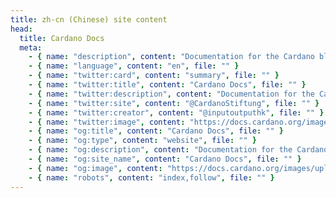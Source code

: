 ```yaml
---
title: zh-cn (Chinese) site content
head:
  title: Cardano Docs
  meta:
    - { name: "description", content: "Documentation for the Cardano blockchain project.", file: "" }
    - { name: "language", content: "en", file: "" }
    - { name: "twitter:card", content: "summary", file: "" }
    - { name: "twitter:title", content: "Cardano Docs", file: "" }
    - { name: "twitter:description", content: "Documentation for the Cardano blockchain project.", file: "" }
    - { name: "twitter:site", content: "@CardanoStiftung", file: "" }
    - { name: "twitter:creator", content: "@inputoutputhk", file: "" }
    - { name: "twitter:image", content: "https://docs.cardano.org/images/uploads/cardano-docs-share.jpg", file: "" }
    - { name: "og:title", content: "Cardano Docs", file: "" }
    - { name: "og:type", content: "website", file: "" }
    - { name: "og:description", content: "Documentation for the Cardano blockchain project.", file: "" }
    - { name: "og:site_name", content: "Cardano Docs", file: "" }
    - { name: "og:image", content: "https://docs.cardano.org/images/uploads/cardano-docs-share.jpg", file: "" }
    - { name: "robots", content: "index,follow", file: "" }
---
```

